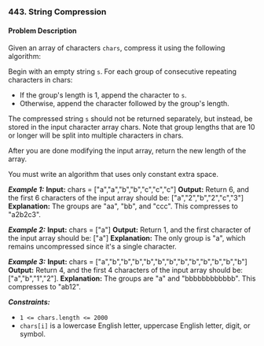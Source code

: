 ### 443. String Compression

#### Problem Description

Given an array of characters `chars`, compress it using the following algorithm:

Begin with an empty string `s`. For each group of consecutive repeating characters in chars:
- If the group's length is 1, append the character to `s`.
- Otherwise, append the character followed by the group's length.

The compressed string `s` should not be returned separately, but instead, be stored in the input character array chars. Note that group lengths that are 10 or longer will be split into multiple characters in chars.

After you are done modifying the input array, return the new length of the array.

You must write an algorithm that uses only constant extra space.

***Example 1:*** 
**Input:**  chars = ["a","a","b","b","c","c","c"]
**Output:**  Return 6, and the first 6 characters of the input array should be: ["a","2","b","2","c","3"]
**Explanation:** The groups are "aa", "bb", and "ccc". This compresses to "a2b2c3".

***Example 2:*** 
**Input:**  chars = ["a"]
**Output:**  Return 1, and the first character of the input array should be: ["a"]
**Explanation:** The only group is "a", which remains uncompressed since it's a single character.

***Example 3:*** 
**Input:**  chars = ["a","b","b","b","b","b","b","b","b","b","b","b","b"]
**Output:**  Return 4, and the first 4 characters of the input array should be: ["a","b","1","2"].
**Explanation:** The groups are "a" and "bbbbbbbbbbbb". This compresses to "ab12".
 

***Constraints:*** 
- `1 <= chars.length <= 2000`
- `chars[i]` is a lowercase English letter, uppercase English letter, digit, or symbol.